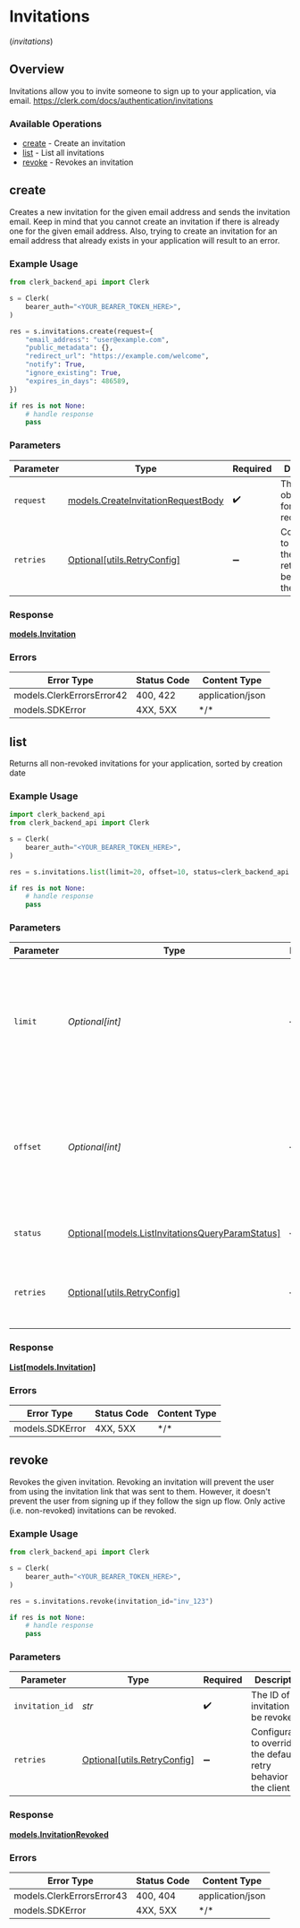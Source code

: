 # Invitations
(*invitations*)

## Overview

Invitations allow you to invite someone to sign up to your application, via email.
<https://clerk.com/docs/authentication/invitations>

### Available Operations

* [create](#create) - Create an invitation
* [list](#list) - List all invitations
* [revoke](#revoke) - Revokes an invitation

## create

Creates a new invitation for the given email address and sends the invitation email.
Keep in mind that you cannot create an invitation if there is already one for the given email address.
Also, trying to create an invitation for an email address that already exists in your application will result to an error.

### Example Usage

```python
from clerk_backend_api import Clerk

s = Clerk(
    bearer_auth="<YOUR_BEARER_TOKEN_HERE>",
)

res = s.invitations.create(request={
    "email_address": "user@example.com",
    "public_metadata": {},
    "redirect_url": "https://example.com/welcome",
    "notify": True,
    "ignore_existing": True,
    "expires_in_days": 486589,
})

if res is not None:
    # handle response
    pass

```

### Parameters

| Parameter                                                                         | Type                                                                              | Required                                                                          | Description                                                                       |
| --------------------------------------------------------------------------------- | --------------------------------------------------------------------------------- | --------------------------------------------------------------------------------- | --------------------------------------------------------------------------------- |
| `request`                                                                         | [models.CreateInvitationRequestBody](../../models/createinvitationrequestbody.md) | :heavy_check_mark:                                                                | The request object to use for the request.                                        |
| `retries`                                                                         | [Optional[utils.RetryConfig]](../../models/utils/retryconfig.md)                  | :heavy_minus_sign:                                                                | Configuration to override the default retry behavior of the client.               |

### Response

**[models.Invitation](../../models/invitation.md)**

### Errors

| Error Type                | Status Code               | Content Type              |
| ------------------------- | ------------------------- | ------------------------- |
| models.ClerkErrorsError42 | 400, 422                  | application/json          |
| models.SDKError           | 4XX, 5XX                  | \*/\*                     |

## list

Returns all non-revoked invitations for your application, sorted by creation date

### Example Usage

```python
import clerk_backend_api
from clerk_backend_api import Clerk

s = Clerk(
    bearer_auth="<YOUR_BEARER_TOKEN_HERE>",
)

res = s.invitations.list(limit=20, offset=10, status=clerk_backend_api.ListInvitationsQueryParamStatus.PENDING)

if res is not None:
    # handle response
    pass

```

### Parameters

| Parameter                                                                                                                                 | Type                                                                                                                                      | Required                                                                                                                                  | Description                                                                                                                               | Example                                                                                                                                   |
| ----------------------------------------------------------------------------------------------------------------------------------------- | ----------------------------------------------------------------------------------------------------------------------------------------- | ----------------------------------------------------------------------------------------------------------------------------------------- | ----------------------------------------------------------------------------------------------------------------------------------------- | ----------------------------------------------------------------------------------------------------------------------------------------- |
| `limit`                                                                                                                                   | *Optional[int]*                                                                                                                           | :heavy_minus_sign:                                                                                                                        | Applies a limit to the number of results returned.<br/>Can be used for paginating the results together with `offset`.                     | 20                                                                                                                                        |
| `offset`                                                                                                                                  | *Optional[int]*                                                                                                                           | :heavy_minus_sign:                                                                                                                        | Skip the first `offset` results when paginating.<br/>Needs to be an integer greater or equal to zero.<br/>To be used in conjunction with `limit`. | 10                                                                                                                                        |
| `status`                                                                                                                                  | [Optional[models.ListInvitationsQueryParamStatus]](../../models/listinvitationsqueryparamstatus.md)                                       | :heavy_minus_sign:                                                                                                                        | Filter invitations based on their status                                                                                                  | pending                                                                                                                                   |
| `retries`                                                                                                                                 | [Optional[utils.RetryConfig]](../../models/utils/retryconfig.md)                                                                          | :heavy_minus_sign:                                                                                                                        | Configuration to override the default retry behavior of the client.                                                                       |                                                                                                                                           |

### Response

**[List[models.Invitation]](../../models/.md)**

### Errors

| Error Type      | Status Code     | Content Type    |
| --------------- | --------------- | --------------- |
| models.SDKError | 4XX, 5XX        | \*/\*           |

## revoke

Revokes the given invitation.
Revoking an invitation will prevent the user from using the invitation link that was sent to them.
However, it doesn't prevent the user from signing up if they follow the sign up flow.
Only active (i.e. non-revoked) invitations can be revoked.

### Example Usage

```python
from clerk_backend_api import Clerk

s = Clerk(
    bearer_auth="<YOUR_BEARER_TOKEN_HERE>",
)

res = s.invitations.revoke(invitation_id="inv_123")

if res is not None:
    # handle response
    pass

```

### Parameters

| Parameter                                                           | Type                                                                | Required                                                            | Description                                                         | Example                                                             |
| ------------------------------------------------------------------- | ------------------------------------------------------------------- | ------------------------------------------------------------------- | ------------------------------------------------------------------- | ------------------------------------------------------------------- |
| `invitation_id`                                                     | *str*                                                               | :heavy_check_mark:                                                  | The ID of the invitation to be revoked                              | inv_123                                                             |
| `retries`                                                           | [Optional[utils.RetryConfig]](../../models/utils/retryconfig.md)    | :heavy_minus_sign:                                                  | Configuration to override the default retry behavior of the client. |                                                                     |

### Response

**[models.InvitationRevoked](../../models/invitationrevoked.md)**

### Errors

| Error Type                | Status Code               | Content Type              |
| ------------------------- | ------------------------- | ------------------------- |
| models.ClerkErrorsError43 | 400, 404                  | application/json          |
| models.SDKError           | 4XX, 5XX                  | \*/\*                     |
